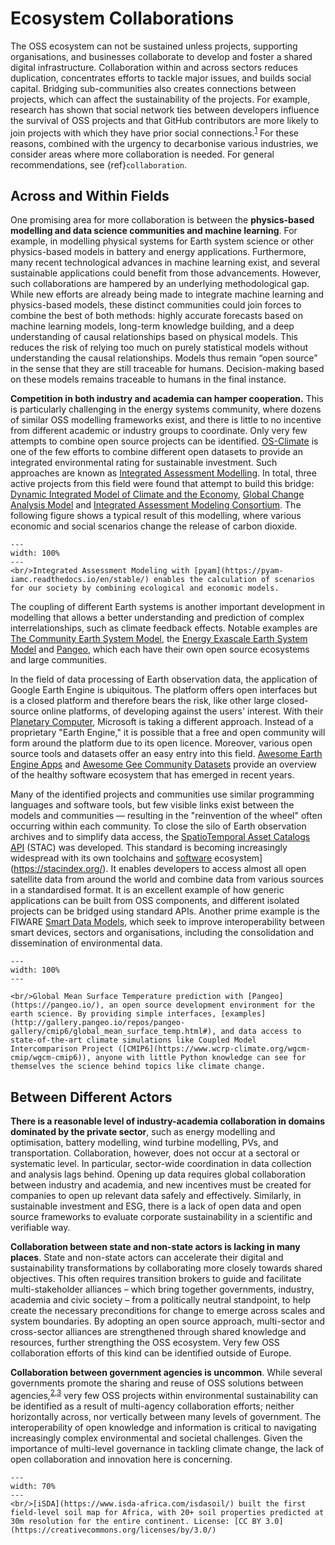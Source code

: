 # Ecosystem Collaborations

The OSS ecosystem can not be sustained unless projects, supporting organisations, and businesses collaborate to develop and foster a shared digital infrastructure. Collaboration within and across sectors reduces duplication, concentrates efforts to tackle major issues, and builds social capital. Bridging sub-communities also creates connections between projects, which can affect the sustainability of the projects. For example, research has shown that social network ties between developers influence the survival of OSS projects and that GitHub contributors are more likely to join projects with which they have prior social connections.<sup><a href="http://reports-archive.adm.cs.cmu.edu/anon/isr2021/CMU-ISR-21-103.pdf">1</a></sup> For these reasons, combined with the urgency to decarbonise various industries, we consider areas where more collaboration is needed. For general recommendations, see {ref}`collaboration`.

## Across and Within Fields

One promising area for more collaboration is between the **physics-based modelling and data science communities and machine learning**. For example, in modelling physical systems for Earth system science or other physics-based models in battery and energy applications. Furthermore, many recent technological advances in machine learning exist, and several sustainable applications could benefit from those advancements. However, such collaborations are hampered by an underlying methodological gap. While new efforts are already being made to integrate machine learning and physics-based models, these distinct communities could join forces to combine the best of both methods: highly accurate forecasts based on machine learning models, long-term knowledge building, and a deep understanding of causal relationships based on physical models. This reduces the risk of relying too much on purely statistical models without understanding the causal relationships. Models thus remain “open source” in the sense that they are still traceable for humans. Decision-making based on these models remains traceable to humans in the final instance.

**Competition in both industry and academia can hamper cooperation.** This is particularly challenging in the energy systems community, where dozens of similar OSS modelling frameworks exist, and there is little to no incentive from different academic or industry groups to coordinate. Only very few attempts to combine open source projects can be identified. [OS-Climate](https://github.com/os-climate) is one of the few efforts to combine different open datasets to provide an integrated environmental rating for sustainable investment. Such approaches are known as [Integrated Assessment Modelling](https://en.wikipedia.org/wiki/Integrated_assessment_modelling). In total, three active projects from this field were found that attempt to build this bridge: [Dynamic Integrated Model of Climate and the Economy](https://github.com/Libbum/DICE.jl), [Global Change Analysis Model](https://github.com/JGCRI/gcam-core) and [Integrated Assessment Modeling Consortium](https://github.com/IAMconsortium). The following figure shows a typical result of this modelling, where various economic and social scenarios change the release of carbon dioxide.

```{figure} ../images/pyam_trajectories.png
---
width: 100%
---
<br/>Integrated Assessment Modeling with [pyam](https://pyam-iamc.readthedocs.io/en/stable/) enables the calculation of scenarios for our society by combining ecological and economic models. 
```

The coupling of different Earth systems is another important development in modelling that allows a better understanding and prediction of complex interrelationships, such as climate feedback effects. Notable examples are [The Community Earth System Model](https://github.com/ESCOMP/CESM), the [Energy Exascale Earth System Model](https://github.com/E3SM-Project/E3SM) and [Pangeo](https://github.com/pangeo-data/pangeo), which each have their own open source ecosystems and large communities.

In the field of data processing of Earth observation data, the application of Google Earth Engine is ubiquitous. The platform offers open interfaces but is a closed platform and therefore bears the risk, like other large closed-source online platforms, of developing against the users' interest. With their [Planetary Computer](https://planetarycomputer.microsoft.com/), Microsoft is taking a different approach. Instead of a proprietary "Earth Engine," it is possible that a free and open community will form around the platform due to its open licence. Moreover, various open source tools and datasets offer an easy entry into this field. [Awesome Earth Engine Apps](https://github.com/philippgaertner/awesome-earth-engine-apps) and [Awesome Gee Community Datasets](https://github.com/samapriya/awesome-gee-community-datasets) provide an overview of the healthy software ecosystem that has emerged in recent years.

Many of the identified projects and communities use similar programming languages and software tools, but few visible links exist between the models and communities — resulting in the "reinvention of the wheel" often occurring within each community. To close the silo of Earth observation archives and to simplify data access, the [SpatioTemporal Asset Catalogs API](https://stacspec.org/) (STAC) was developed. This standard is becoming increasingly widespread with its own toolchains and [software](https://stacindex.org/) ecosystem](https://stacindex.org/). It enables developers to access almost all open satellite data from around the world and combine data from various sources in a standardised format. It is an excellent example of how generic applications can be built from OSS components, and different isolated projects can be bridged using standard APIs. Another prime example is the FIWARE [Smart Data Models](https://github.com/smart-data-models/data-models), which seek to improve interoperability between smart devices, sectors and organisations, including the consolidation and dissemination of environmental data.


```{figure} ../images/mean_surface_temperature.png
---
width: 100%
---

<br/>Global Mean Surface Temperature prediction with [Pangeo](https://pangeo.io/), an open source development environment for the earth science. By providing simple interfaces, [examples](http://gallery.pangeo.io/repos/pangeo-gallery/cmip6/global_mean_surface_temp.html#), and data access to state-of-the-art climate simulations like Coupled Model Intercomparison Project ([CMIP6](https://www.wcrp-climate.org/wgcm-cmip/wgcm-cmip6)), anyone with little Python knowledge can see for themselves the science behind topics like climate change.

```

## Between Different Actors

**There is a reasonable level of industry-academia collaboration in domains dominated by the private sector**, such as energy modelling and optimisation, battery modelling, wind turbine modelling, PVs, and transportation. Collaboration, however, does not occur at a sectoral or systematic level. In particular, sector-wide coordination in data collection and analysis lags behind. Opening up data requires global collaboration between industry and academia, and new incentives must be created for companies to open up relevant data safely and effectively. Similarly, in sustainable investment and ESG, there is a lack of open data and open source frameworks to evaluate corporate sustainability in a scientific and verifiable way.

**Collaboration between state and non-state actors is lacking in many places**. State and non-state actors can accelerate their digital and sustainability transformations by collaborating more closely towards shared objectives. This often requires transition brokers to guide and facilitate multi-stakeholder alliances – which bring together governments, industry, academia and civic society – from a politically neutral standpoint, to help create the necessary preconditions for change to emerge across scales and system boundaries. By adopting an open source approach, multi-sector and cross-sector alliances are strengthened through shared knowledge and resources, further strengthing the OSS ecosystem. Very few OSS collaboration efforts of this kind can be identified outside of Europe.

**Collaboration between government agencies is uncommon**. While several governments promote the sharing and reuse of OSS solutions between agencies,<sup><a href="https://commission.europa.eu/about-european-commission/departments-and-executive-agencies/informatics/open-source-software-strategy_en">2</a>,<a href="https://www.cio.gov/2016/08/11/peoples-code.html">3</a></sup> very few OSS projects within environmental sustainability can be identified as a result of multi-agency collaboration efforts; neither horizontally across, nor vertically between many levels of government. The interoperability of open knowledge and information is critical to navigating increasingly complex environmental and societal challenges. Given the importance of multi-level governance in tackling climate change, the lack of open collaboration and innovation here is concerning.

```{figure} ../images/africa_soil_map.png
---
width: 70%
---
<br/>[iSDA](https://www.isda-africa.com/isdasoil/) built the first field-level soil map for Africa, with 20+ soil properties predicted at 30m resolution for the entire continent. License: [CC BY 3.0](https://creativecommons.org/licenses/by/3.0/)
```